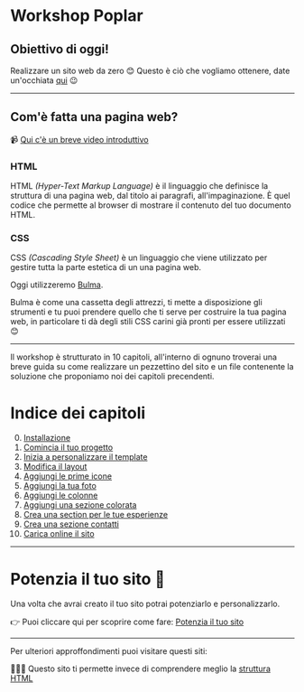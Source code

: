 # Workshop Poplar

## Obiettivo di oggi!

Realizzare un sito web da zero 😊
Questo è ciò che vogliamo ottenere, date un'occhiata [qui](https://ladygaga-resume.netlify.com/) 😉


---


## Com'è fatta una pagina web?

📹  [Qui c'è un breve video introduttivo](https://www.youtube.com/watch?v=gT0Lh1eYk78)


### HTML

HTML _(Hyper-Text Markup Language)_ è il linguaggio che definisce la struttura di una pagina web, dal titolo ai paragrafi, all'impaginazione. È quel codice che permette al browser di mostrare il contenuto del tuo documento HTML.

### CSS

CSS _(Cascading Style Sheet)_ è un linguaggio che viene utilizzato per gestire tutta la parte estetica di un una pagina web. 

Oggi utilizzeremo [Bulma](https://bulma.io).

Bulma è come una cassetta degli attrezzi, ti mette a disposizione gli strumenti e tu puoi prendere quello che ti serve per costruire la tua pagina web, in particolare ti dà degli stili CSS carini già pronti per essere utilizzati 😊

---

Il workshop è strutturato in 10 capitoli, all'interno di ognuno troverai una breve guida su come realizzare un pezzettino del sito e un file contenente la soluzione che proponiamo noi dei capitoli precendenti.

# Indice dei capitoli

00. [Installazione](00-installazione)
1. [Comincia il tuo progetto](01-comincia-a-preparare-il-tuo-progetto)
2. [Inizia a personalizzare il template](02-inizia-a-personalizzare-il-template)
3. [Modifica il layout](03-modifica-il-layout)
4. [Aggiungi le prime icone](04-aggiungi-le-prime-icone)
5. [Aggiungi la tua foto](05-aggiungi-la-tua-foto)
6. [Aggiungi le colonne](06-aggiungi-le-colonne)
7. [Aggiungi una sezione colorata](07-aggiungi-una-sezione-colorata)
8. [Crea una section per le tue esperienze](08-crea-section-per-esperienze)
9. [Crea una sezione contatti](09-crea-una-sezione-contatti)
1. [Carica online il sito](10-carica-online-il-sito)

--- 


# Potenzia il tuo sito 🚀

Una volta che avrai creato il tuo sito potrai potenziarlo e personalizzarlo.

👉 Puoi cliccare qui per scoprire come fare: [Potenzia il tuo sito](potenzia-il-tuo-sito)


---

Per ulteriori approffondimenti puoi visitare questi siti: 

👩🏻‍💻  Questo sito ti permette invece di comprendere meglio la [struttura HTML](https://htmlreference.io/base/)
